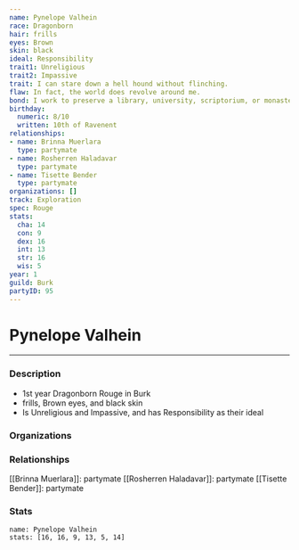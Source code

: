 ```yaml
---
name: Pynelope Valhein
race: Dragonborn
hair: frills
eyes: Brown
skin: black
ideal: Responsibility
trait1: Unreligious
trait2: Impassive
trait: I can stare down a hell hound without flinching.
flaw: In fact, the world does revolve around me.
bond: I work to preserve a library, university, scriptorium, or monastery.
birthday:
  numeric: 8/10
  written: 10th of Ravenent
relationships:
- name: Brinna Muerlara
  type: partymate
- name: Rosherren Haladavar
  type: partymate
- name: Tisette Bender
  type: partymate
organizations: []
track: Exploration
spec: Rouge
stats:
  cha: 14
  con: 9
  dex: 16
  int: 13
  str: 16
  wis: 5
year: 1
guild: Burk
partyID: 95
---
```

# Pynelope Valhein
---
### Description
- 1st year Dragonborn Rouge in Burk
- frills, Brown eyes, and black skin
- Is Unreligious and Impassive, and has Responsibility as their ideal

### Organizations
### Relationships
[[Brinna Muerlara]]: partymate
[[Rosherren Haladavar]]: partymate
[[Tisette Bender]]: partymate
### Stats
```statblock
name: Pynelope Valhein
stats: [16, 16, 9, 13, 5, 14]
```